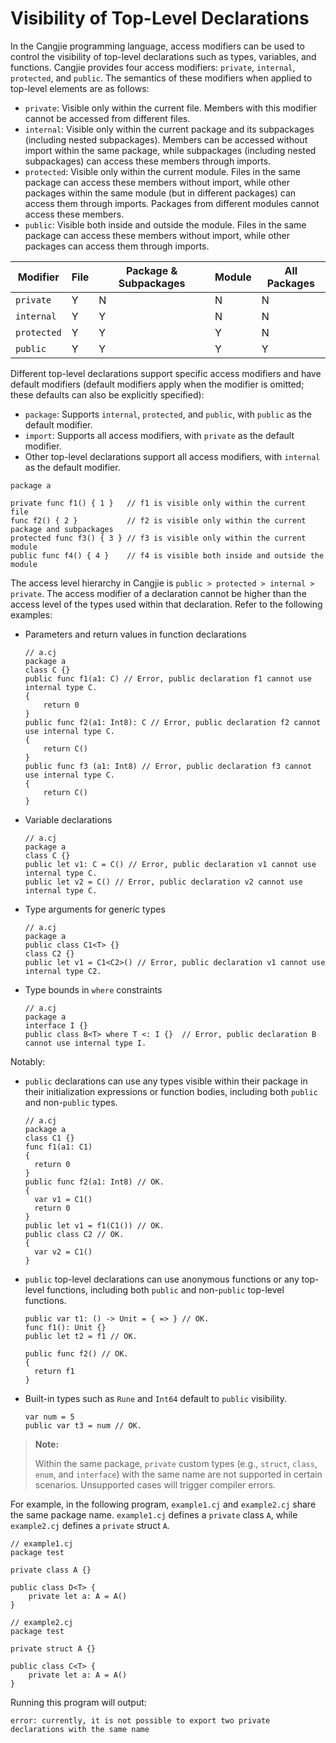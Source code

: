 # Visibility of Top-Level Declarations

In the Cangjie programming language, access modifiers can be used to control the visibility of top-level declarations such as types, variables, and functions. Cangjie provides four access modifiers: `private`, `internal`, `protected`, and `public`. The semantics of these modifiers when applied to top-level elements are as follows:

- `private`: Visible only within the current file. Members with this modifier cannot be accessed from different files.
- `internal`: Visible only within the current package and its subpackages (including nested subpackages). Members can be accessed without import within the same package, while subpackages (including nested subpackages) can access these members through imports.
- `protected`: Visible only within the current module. Files in the same package can access these members without import, while other packages within the same module (but in different packages) can access them through imports. Packages from different modules cannot access these members.
- `public`: Visible both inside and outside the module. Files in the same package can access these members without import, while other packages can access them through imports.

| Modifier       | File | Package & Subpackages | Module | All Packages |
|---------------|------|-----------------------|--------|--------------|
| `private`     | Y    | N                     | N      | N            |
| `internal`    | Y    | Y                     | N      | N            |
| `protected`   | Y    | Y                     | Y      | N            |
| `public`      | Y    | Y                     | Y      | Y            |

Different top-level declarations support specific access modifiers and have default modifiers (default modifiers apply when the modifier is omitted; these defaults can also be explicitly specified):

- `package`: Supports `internal`, `protected`, and `public`, with `public` as the default modifier.
- `import`: Supports all access modifiers, with `private` as the default modifier.
- Other top-level declarations support all access modifiers, with `internal` as the default modifier.

<!-- compile -->

```cangjie
package a

private func f1() { 1 }   // f1 is visible only within the current file
func f2() { 2 }           // f2 is visible only within the current package and subpackages
protected func f3() { 3 } // f3 is visible only within the current module
public func f4() { 4 }    // f4 is visible both inside and outside the module
```

The access level hierarchy in Cangjie is `public > protected > internal > private`. The access modifier of a declaration cannot be higher than the access level of the types used within that declaration. Refer to the following examples:

- Parameters and return values in function declarations

    <!-- compile.error -->

    ```cangjie
    // a.cj
    package a
    class C {}
    public func f1(a1: C) // Error, public declaration f1 cannot use internal type C.
    {
        return 0
    }
    public func f2(a1: Int8): C // Error, public declaration f2 cannot use internal type C.
    {
        return C()
    }
    public func f3 (a1: Int8) // Error, public declaration f3 cannot use internal type C.
    {
        return C()
    }
    ```

- Variable declarations

    <!-- compile.error -->

    ```cangjie
    // a.cj
    package a
    class C {}
    public let v1: C = C() // Error, public declaration v1 cannot use internal type C.
    public let v2 = C() // Error, public declaration v2 cannot use internal type C.
    ```

- Type arguments for generic types

    <!-- compile.error -->

    ```cangjie
    // a.cj
    package a
    public class C1<T> {}
    class C2 {}
    public let v1 = C1<C2>() // Error, public declaration v1 cannot use internal type C2.
    ```

- Type bounds in `where` constraints

    <!-- compile.error -->

    ```cangjie
    // a.cj
    package a
    interface I {}
    public class B<T> where T <: I {}  // Error, public declaration B cannot use internal type I.
    ```

Notably:

- `public` declarations can use any types visible within their package in their initialization expressions or function bodies, including both `public` and non-`public` types.

    <!-- compile -->

    ```cangjie
    // a.cj
    package a
    class C1 {}
    func f1(a1: C1)
    {
      return 0
    }
    public func f2(a1: Int8) // OK.
    {
      var v1 = C1()
      return 0
    }
    public let v1 = f1(C1()) // OK.
    public class C2 // OK.
    {
      var v2 = C1()
    }
    ```

- `public` top-level declarations can use anonymous functions or any top-level functions, including both `public` and non-`public` top-level functions.

    <!-- compile -toplevel-->

    ```cangjie
    public var t1: () -> Unit = { => } // OK.
    func f1(): Unit {}
    public let t2 = f1 // OK.

    public func f2() // OK.
    {
      return f1
    }
    ```

- Built-in types such as `Rune` and `Int64` default to `public` visibility.

    <!-- compile -toplevel-->

    ```cangjie
    var num = 5
    public var t3 = num // OK.
    ```

> **Note:**
>
> Within the same package, `private` custom types (e.g., `struct`, `class`, `enum`, and `interface`) with the same name are not supported in certain scenarios. Unsupported cases will trigger compiler errors.

For example, in the following program, `example1.cj` and `example2.cj` share the same package name. `example1.cj` defines a `private` class `A`, while `example2.cj` defines a `private` struct `A`.

<!-- compile -->

```cangjie
// example1.cj
package test

private class A {}

public class D<T> {
    private let a: A = A()
}
```

<!-- compile -->

```cangjie
// example2.cj
package test

private struct A {}

public class C<T> {
    private let a: A = A()
}
```

Running this program will output:

```text
error: currently, it is not possible to export two private declarations with the same name
```